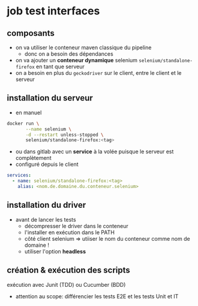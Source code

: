 # job test interfaces

## composants

* on va utiliser le conteneur maven classique du pipeline
  - donc on a besoin des dépendances
* on va ajouter un **conteneur dynamique** selenium `selenium/standalone-firefox` en tant que serveur
* on a besoin en plus du `geckodriver` sur le client, entre le client et le serveur

## installation du serveur

*  en manuel
```bash
docker run \
       --name selenium \
       -d --restart unless-stopped \
       selenium/standalone-firefox:<tag>
```

* ou dans gitlab avec un **service** à la volée puisque le serveur est complètement
* configuré depuis le client

```yaml
services:
  - name: selenium/standalone-firefox:<tag>
    alias: <nom.de.domaine.du.conteneur.selenium>
```

## installation du driver

* avant de lancer les tests
  - décompresser le driver dans le conteneur
  - l'installer en exécution dans le PATH
  - côté client selenium => utiiser le nom du conteneur comme nom de domaine !
  - utiliser l'option **headless**


## création & exécution des scripts

exécution avec Junit (TDD) ou Cucumber (BDD)

* attention au scope: différencier les tests E2E et les tests Unit et IT